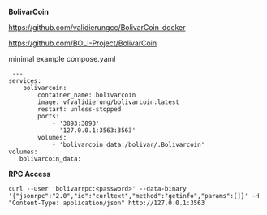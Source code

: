 **BolivarCoin**

https://github.com/validierungcc/BolivarCoin-docker

https://github.com/BOLI-Project/BolivarCoin


minimal example compose.yaml

     ---
    services:
        bolivarcoin:
            container_name: bolivarcoin
            image: vfvalidierung/bolivarcoin:latest
            restart: unless-stopped
            ports:
                - '3893:3893'
                - '127.0.0.1:3563:3563'
            volumes:
                - 'bolivarcoin_data:/bolivar/.Bolivarcoin'
    volumes:
       bolivarcoin_data:

**RPC Access**

    curl --user 'bolivarrpc:<password>' --data-binary '{"jsonrpc":"2.0","id":"curltext","method":"getinfo","params":[]}' -H "Content-Type: application/json" http://127.0.0.1:3563
